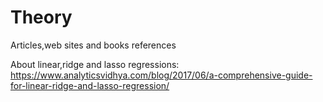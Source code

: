 # Theory
Articles,web sites and books references

About linear,ridge and lasso regressions:
  https://www.analyticsvidhya.com/blog/2017/06/a-comprehensive-guide-for-linear-ridge-and-lasso-regression/
